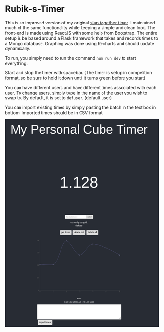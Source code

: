 # Rubik-s-Timer

This is an improved version of my original [slap together timer](https://github.com/vdoubleu/slap-together-timer). I maintained much of the same functionality while keeping a simple and clean look. The front-end is made using ReactJS with some help from Bootstrap. The entire setup is be based around a Flask framework that takes and records times to a Mongo database. Graphing was done using Recharts and should update dynamically.

To run, you simply need to run the command `num run dev` to start everything. 

Start and stop the timer with spacebar. (The timer is setup in competition format, so be sure to hold it down until it turns green  before you start)

You can have different users and have different times associated with each user. To change users, simply type in the name of the user you wish to swap to. By default, it is set to `defuser`. (default user)

You can import existing times by simply pasting the batch in the text box in bottom. Imported times should be in CSV format.

![](other/pic.png)
